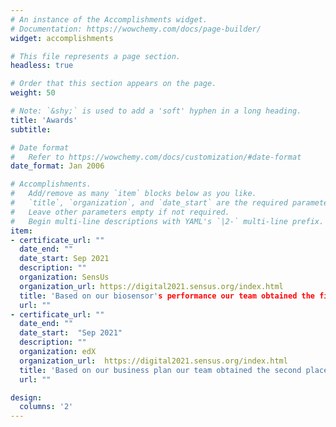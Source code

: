 ```yaml
---
# An instance of the Accomplishments widget.
# Documentation: https://wowchemy.com/docs/page-builder/
widget: accomplishments

# This file represents a page section.
headless: true

# Order that this section appears on the page.
weight: 50

# Note: `&shy;` is used to add a 'soft' hyphen in a long heading.
title: 'Awards'
subtitle:

# Date format
#   Refer to https://wowchemy.com/docs/customization/#date-format
date_format: Jan 2006

# Accomplishments.
#   Add/remove as many `item` blocks below as you like.
#   `title`, `organization`, and `date_start` are the required parameters.
#   Leave other parameters empty if not required.
#   Begin multi-line descriptions with YAML's `|2-` multi-line prefix.
item:
- certificate_url: ""
  date_end: ""
  date_start: Sep 2021
  description: ""
  organization: SensUs
  organization_url: https://digital2021.sensus.org/index.html
  title: 'Based on our biosensor's performance our team obtained the first place in the analytical performance category.'
  url: ""
- certificate_url: ""
  date_end: ""
  date_start:  "Sep 2021"
  description: ""
  organization: edX
  organization_url:  https://digital2021.sensus.org/index.html
  title: 'Based on our business plan our team obtained the second place in the translational potential category.'
  url: ""

design:
  columns: '2' 
---
```

